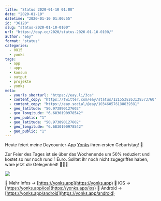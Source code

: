 ```yaml
---
title: "Status 2020-01-10 01:00"
date: "2020-01-10"
datetime: "2020-01-10 01:00:55"
id: "36120"
slug: "status-2020-01-10-0100"
url: "https://eay.cc/2020/status-2020-01-10-0100/"
author: "eay"
format: "status"
categories:
  - 0815
  - yonks
tags:
  - app
  - apps
  - konsum
  - output
  - projekte
  - yonks
meta:
  - yourls_shorturl: "https://eay.li/3ca"
  - content_copy: "https://twitter.com/eay/status/1215538263139573760"
  - content_copy: "https://eay.social/@eay/103460576188839381"
  - geo_latitude: "50.973890127602"
  - geo_longitude: "6.6830190978542"
  - geo_public: "1"
  - geo_latitude: "50.973890127602"
  - geo_longitude: "6.6830190978542"
  - geo_public: "1"
---
```


Heute feiert meine Daycounter-App [Yonks](https://yonks.app/) ihren ersten Geburtstag! 🎉

Zur Feier des Tages ist sie über das Wochen­ende um 50% reduziert und kostet so nur noch rund 1 Euro. Solltet ihr noch nicht zugegriffen haben, wäre jetzt _die_ Gelegenheit! 💸💸💸

[![](https://eay.cc/uploads/2020/yonks-birthday.png)](https://yonks.app/)

🚀 Mehr Infos → [https://yonks.app](https://yonks.app) 📱 iOS → [https://yonks.app/ios](https://yonks.app/ios) 🤖 Android → [https://yonks.app/android](https://yonks.app/android)

